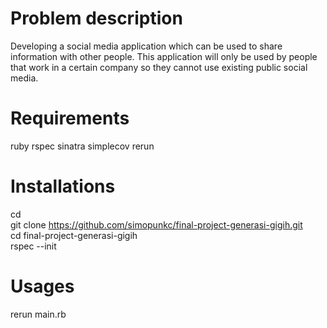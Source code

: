 # Problem description
Developing a social media application which can be used to share information with other people. This application will only be used by people that work in a certain company so they cannot use existing public social media.

# Requirements
ruby
rspec
sinatra
simplecov
rerun


# Installations
cd  
git clone https://github.com/simopunkc/final-project-generasi-gigih.git  
cd final-project-generasi-gigih  
rspec --init  


# Usages
rerun main.rb